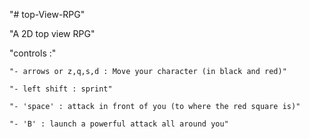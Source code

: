 "# top-View-RPG" 

"A 2D top view RPG"

"controls :"

    "- arrows or z,q,s,d : Move your character (in black and red)"
    
    "- left shift : sprint"
    
    "- 'space' : attack in front of you (to where the red square is)"
    
    "- 'B' : launch a powerful attack all around you"

